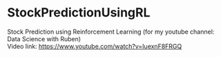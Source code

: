 # StockPredictionUsingRL
Stock Prediction using Reinforcement Learning (for my youtube channel: Data Science with Ruben)<br />
Video link: https://www.youtube.com/watch?v=IuexnF8FRGQ

